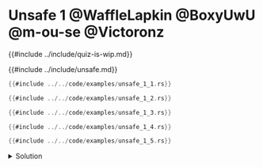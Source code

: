 # Unsafe 1 @WaffleLapkin @BoxyUwU @m-ou-se @Victoronz

{{#include ../include/quiz-is-wip.md}}

{{#include ../include/unsafe.md}}

```rust
{{#include ../../code/examples/unsafe_1_1.rs}}
```

```rust
{{#include ../../code/examples/unsafe_1_2.rs}}
```

```rust
{{#include ../../code/examples/unsafe_1_3.rs}}
```

```rust
{{#include ../../code/examples/unsafe_1_4.rs}}
```

```rust
{{#include ../../code/examples/unsafe_1_5.rs}}
```

<details>
<summary>Solution</summary>

Examples 1 and 2 are fine, while 3, 4 and 5 are UB:

```
{{#include ../../code/examples/stderr/unsafe_1_3.stderr}}
```

```
{{#include ../../code/examples/stderr/unsafe_1_4.stderr}}
```

```
{{#include ../../code/examples/stderr/unsafe_1_5.stderr}}
```

Loading a value from a null pointer is undefined behavior in Rust.
However, dereferencing a pointer does not always cause a load, it only creates a _place_ that can then be implicitly coerced to a _value_.

In examples 1 and 2 the dereference produces a place which is immediately discarded by the assignment to `_` (note that parenthesis do not affect anything other than precedence of operators).

In example 3 the place created by the dereference is coerced to a value because `(...,)` creates a single element tuple (note the `,`!).

In examples 4 and 5 the place created by the dereference is coerced to a value, because it is returned from a block (note that normal and `unsafe` blocks behave the same) which causes UB.

To learn more about differences between places and values read an article by Ralf Jung, ["What is a place expression?"].

["What is a place expression?"]: https://www.ralfj.de/blog/2024/08/14/places.html
</details>

